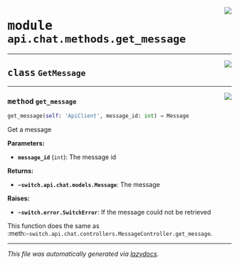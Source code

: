 <!-- markdownlint-disable -->

<a href="https://github.com/switchcollab/Switch-Bots-Python-Library/tree/main/src/switch/api/chat/methods/get_message.py#L0"><img align="right" src="https://img.shields.io/badge/-source-cccccc?style=flat-square"/></a>

# <kbd>module</kbd> `api.chat.methods.get_message`






---

<a href="https://github.com/switchcollab/Switch-Bots-Python-Library/tree/main/src/switch/api/chat/methods/get_message.py#L6"><img align="right" src="https://img.shields.io/badge/-source-cccccc?style=flat-square"/></a>

## <kbd>class</kbd> `GetMessage`







---

<a href="https://github.com/switchcollab/Switch-Bots-Python-Library/tree/main/src/switch/api/chat/methods/get_message.py#L7"><img align="right" src="https://img.shields.io/badge/-source-cccccc?style=flat-square"/></a>

### <kbd>method</kbd> `get_message`

```python
get_message(self: 'ApiClient', message_id: int) → Message
```

Get a message 



**Parameters:**
 
 - <b>`message_id`</b> (``int``):  The message id 



**Returns:**
 
 - <b>```~switch.api.chat.models.Message```</b>:  The message 



**Raises:**
 
 - <b>```~switch.error.SwitchError```</b>:  If the message could not be retrieved 

This function does the same as :meth:`~switch.api.chat.controllers.MessageController.get_message`. 




---

_This file was automatically generated via [lazydocs](https://github.com/ml-tooling/lazydocs)._
